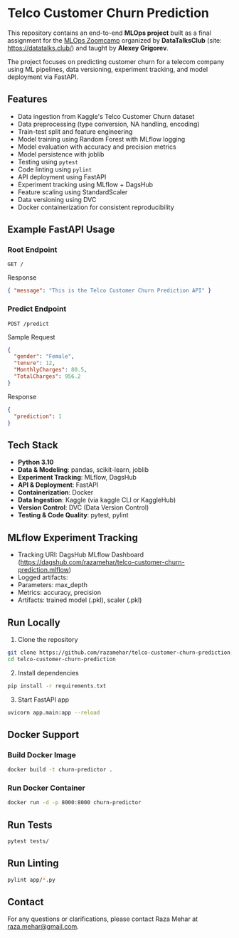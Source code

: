 # Telco Customer Churn Prediction

This repository contains an end-to-end **MLOps project** built as a final assignment for the [MLOps Zoomcamp](https://github.com/DataTalksClub/mlops-zoomcamp) organized by **DataTalksClub** (site: https://datatalks.club/) and taught by **Alexey Grigorev**.  

The project focuses on predicting customer churn for a telecom company using ML pipelines, data versioning, experiment tracking, and model deployment via FastAPI.

## Features

- Data ingestion from Kaggle's Telco Customer Churn dataset
- Data preprocessing (type conversion, NA handling, encoding)
- Train-test split and feature engineering
- Model training using Random Forest with MLflow logging
- Model evaluation with accuracy and precision metrics
- Model persistence with joblib
- Testing using `pytest`
- Code linting using `pylint`
- API deployment using FastAPI
- Experiment tracking using MLflow + DagsHub
- Feature scaling using StandardScaler
- Data versioning using DVC
- Docker containerization for consistent reproducibility

## Example FastAPI Usage

### Root Endpoint
``` http
GET /
```
Response
``` json
{ "message": "This is the Telco Customer Churn Prediction API" }
```

### Predict Endpoint
``` http
POST /predict
```
Sample Request
``` json
{
  "gender": "Female",
  "tenure": 12,
  "MonthlyCharges": 80.5,
  "TotalCharges": 956.2
}
```

Response
``` json
{
  "prediction": 1
}

```

## Tech Stack

- **Python 3.10**
- **Data & Modeling**: pandas, scikit-learn, joblib
- **Experiment Tracking**: MLflow, DagsHub
- **API & Deployment**: FastAPI
- **Containerization**: Docker
- **Data Ingestion**: Kaggle (via kaggle CLI or KaggleHub)
- **Version Control**: DVC (Data Version Control)
- **Testing & Code Quality**: pytest, pylint

## MLflow Experiment Tracking

- Tracking URI: DagsHub MLflow Dashboard (https://dagshub.com/razamehar/telco-customer-churn-prediction.mlflow)
- Logged artifacts:
- Parameters: max_depth
- Metrics: accuracy, precision
- Artifacts: trained model (.pkl), scaler (.pkl)

## Run Locally
1. Clone the repository
```bash
git clone https://github.com/razamehar/telco-customer-churn-prediction.git
cd telco-customer-churn-prediction
```
2. Install dependencies
```bash
pip install -r requirements.txt
```
3. Start FastAPI app
```bash
uvicorn app.main:app --reload
```

## Docker Support
### Build Docker Image
```bash
docker build -t churn-predictor .
```

### Run Docker Container
```bash
docker run -d -p 8000:8000 churn-predictor
``` 

## Run Tests
```bash
pytest tests/
```

## Run Linting
```bash
pylint app/*.py
```

## Contact
For any questions or clarifications, please contact Raza Mehar at [raza.mehar@gmail.com](mailto:raza.mehar@gmail.com).